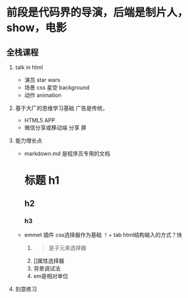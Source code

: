 # 前段是代码界的导演，后端是制片人，show，电影

## 全栈课程

1. talk in html
    - 演员
        star wars
    - 场景  css
        星空
        background
    - 动作
        animation

2. 基于大厂的思维学习基础
    广告是传统，
    - HTML5 APP
    - 微信分享或移动端 分享
        屏  

3. 能力增长点
    - markdown.md 是程序员专用的文档
        # 标题 h1
        ## h2
        ### h3
    - emmet 插件
        css选择器作为基础
        ！+ tab  html结构输入的方式？快
        1. > 是子元素选择器
        2. []属性选择器
        3. 背景调试法
        4. em是相对单位

4. 刻意练习